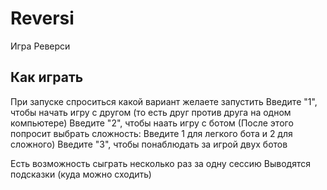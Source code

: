 # Reversi
Игра Реверси

## Как играть
При запуске спроситься какой вариант желаете запустить
Введите "1", чтобы начать игру с другом (то есть друг против друга на одном компьютере)
Введите "2", чтобы наать игру с ботом (После этого попросит выбрать сложность: Введите 1 для легкого бота и 2 для сложного)
Введите "3", чтобы понаблюдать за игрой двух ботов

Есть возможность сыграть несколько раз за одну сессию
Выводятся подсказки (куда можно сходить)
